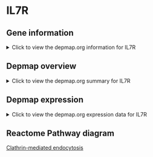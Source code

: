 <h1>IL7R</h1>

<h2>Gene information</h2>
<details>
  <summary>Click to view the depmap.org information for IL7R</summary>
  <iframe src="https://depmap.org/portal/gene/IL7R?tab=about" style="border:none;width:100%;height:800px"></iframe>
</details>

<h2>Depmap overview</h2>
<details>
  <summary>Click to view the depmap.org summary for IL7R</summary>
  <iframe src="https://depmap.org/portal/gene/IL7R?tab=overview" style="border:none;width:100%;height:800px"></iframe>
</details>

<h2>Depmap expression</h2>
<details>
  <summary>Click to view the depmap.org expression data for IL7R</summary>
  <iframe src="https://depmap.org/portal/gene/IL7R?tab=characterization" style="border:none;width:100%;height:800px"></iframe>
</details>



<h2>Reactome Pathway diagram</h2>
<a href="https://reactome.org/PathwayBrowser/#/R-HSA-8856828" target="_BLANK">Clathrin-mediated endocytosis</a>




